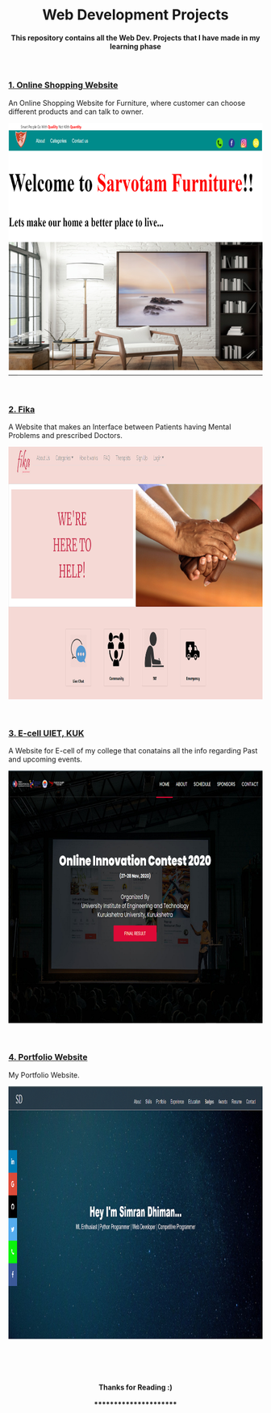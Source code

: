 <h1 align="center">Web Development Projects</h1>
<h4 align="center">
This repository contains all the Web Dev. Projects that I have made in my learning phase</h4><br>
<p>
  
  
<h3><a href="https://simran2104.github.io/Sarvotam_Furnitures/">1. Online Shopping Website</a></h3>
<p>An Online Shopping Website for Furniture, where customer can choose different products and can talk to owner.</p>
  <p align="center">
   <a  href="https://simran2104.github.io/Sarvotam_Furnitures/"><img src="https://github.com/simran2104/Web-Development-Projects/blob/main/images/furniture.png" height="500"></a>
</p>
<br>

<h3><a href="https://simran2104.github.io/Fika/">2. Fika</a></h3>
<p>A Website that makes an Interface between Patients having Mental Problems and prescribed Doctors.</p>
  <p align="center">
   <a  href="https://simran2104.github.io/Fika/"><img src="https://github.com/simran2104/Web-Development-Projects/blob/main/images/fika.png" height="500"></a>
</p>
<br>

<h3><a href="http://ecelluietkuk.web.app/">3. E-cell UIET, KUK</a></h3>
<p>A Website for E-cell of my college that conatains all the info regarding Past and upcoming events.</p>
  <p align="center">
   <a  href="http://ecelluietkuk.web.app/"><img src="https://github.com/simran2104/Web-Development-Projects/blob/main/images/oic.png" height="500"></a>
</p>

<br>
<h3><a href="https://simran2104.github.io/">4. Portfolio Website</a></h3>
<p>My Portfolio Website.</p>
  <p align="center">
   <a  href="https://simran2104.github.io/"><img src="https://github.com/simran2104/Web-Development-Projects/blob/main/images/port.png" height="500"></a>
</p>
<br>
<br><br>
<h4 align="center">Thanks for Reading :)<br><br>
*********************</h4>
</p>
